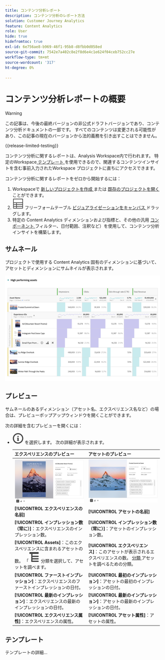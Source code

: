 ```yaml
---
title: コンテンツ分析レポート
description: コンテンツ分析のレポート方法
solution: Customer Journey Analytics
feature: Content Analytics
role: User
hide: true
hidefromtoc: true
exl-id: 6e756ae8-b969-46f1-95b8-d8fbb0d058ed
source-git-commit: 7542e7a402c8e2f8d6e4c1e624f04ceb752cc27e
workflow-type: tm+mt
source-wordcount: '317'
ht-degree: 0%

---
```


# コンテンツ分析レポートの概要

>[!WARNING]
>
>この記事は、今後の最終バージョンの非公式ドラフトバージョンであり、コンテンツ分析ドキュメントの一部です。 すべてのコンテンツは変更される可能性があり、この記事の現在のバージョンから法的義務を引き出すことはできません。
>

{{release-limited-testing}}

コンテンツ分析に関するレポートは、Analysis Workspace内で行われます。 特定のWorkspace[ テンプレート ](#template) を使用できるので、関連するコンテンツインサイトを含む事前入力されたWorkspace プロジェクトに直ちにアクセスできます。

コンテンツ分析に関するレポートをゼロから開始するには：

1. Workspaceで [ 新しいプロジェクトを作成 ](/help/analysis-workspace/build-workspace-project/create-projects.md) または [ 既存のプロジェクトを開く ](/help/analysis-workspace/build-workspace-project/open-projects.md) ことができます。
1. ![ テーブル ](/help/assets/icons/Table.svg) フリーフォームテーブル [ ビジュアライゼーションをキャンバス ](/help/analysis-workspace/visualizations/freeform-table/freeform-table.md) ドラッグします。
1. 特定の Content Analytics ディメンションおよび指標と、その他の汎用 [ コンポーネント ](/help/components/overview.md) フィルター、日付範囲、注釈など）を使用して、コンテンツ分析インサイトを構築します。

## サムネール

プロジェクトで使用する Content Analytics 固有のディメンションに基づいて、アセットとディメンションにサムネイルが表示されます。

![Content Analytics のサムネール ](../assets/aca-thumbnails.png)

## プレビュー

サムネールのあるディメンション（アセット名、エクスペリエンス名など）の場合は、プレビューポップアップウィンドウを開くことができます。

次の詳細を含むプレビューを開くには：

* ![InfoOutline](/help/assets/icons/InfoOutline.svg) を選択します。 次の詳細が表示されます。

  | エクスペリエンスのプレビュー | アセットのプレビュー |
  |---|---|
  | ![Content Analytics エクスペリエンスのプレビュー ](../assets/aca-experience-preview.png) | ![Content Analytics アセットのプレビュー ](../assets/aca-asset-preview.png) |
  | **[!UICONTROL エクスペリエンスの名前]** | **[!UICONTROL アセットの名前]** |
  | **[!UICONTROL インプレッション数（常に）]**：エクスペリエンスのインプレッション数。 | **[!UICONTROL インプレッション数（常に）]**：アセットのインプレッション数。 |
  | **[!UICONTROL Assets]**：このエクスペリエンスに含まれるアセットの数。 「![ 分類 ](/help/assets/icons/Breakdown.svg) 分類を選択して、アセットを調べます。 | **[!UICONTROL エクスペリエンス]**：このアセットが表示されるエクスペリエンスの数。 [ 分類 ](/help/assets/icons/Breakdown.svg) アセットを調べるための分類。 |
  | **[!UICONTROL ファーストインプレッション]**：エクスペリエンスのファーストインプレッションの日付。 | **[!UICONTROL 最初のインプレッション]**：アセットの最初のインプレッションの日付。 |
  | **[!UICONTROL 最新のインプレッション]**：エクスペリエンスの最新のインプレッションの日付。 | **[!UICONTROL 最新のインプレッション]**：アセットの最新のインプレッションの日付。 |
  | **[!UICONTROL エクスペリエンス属性]**：エクスペリエンスの属性。 | **[!UICONTROL アセット属性]**：アセットの属性。 |


## テンプレート

テンプレートの詳細…
